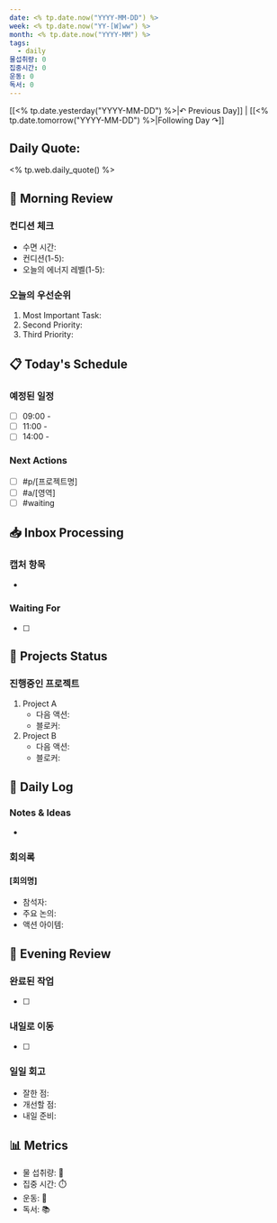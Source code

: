 ```yaml
---
date: <% tp.date.now("YYYY-MM-DD") %>
week: <% tp.date.now("YY-[W]ww") %>
month: <% tp.date.now("YYYY-MM") %>
tags:
  - daily
물섭취량: 0
집중시간: 0
운동: 0
독서: 0
---
```

[[<% tp.date.yesterday("YYYY-MM-DD") %>|↶ Previous Day]] | [[<% tp.date.tomorrow("YYYY-MM-DD") %>|Following Day ↷]]

## Daily Quote:
<% tp.web.daily_quote() %>

## 🌅 Morning Review
### 컨디션 체크
- 수면 시간: 
- 컨디션(1-5): 
- 오늘의 에너지 레벨(1-5): 

### 오늘의 우선순위
1. Most Important Task: 
2. Second Priority: 
3. Third Priority:

## 📋 Today's Schedule
### 예정된 일정
- [ ] 09:00 - 
- [ ] 11:00 - 
- [ ] 14:00 - 

### Next Actions
- [ ] #p/[프로젝트명] 
- [ ] #a/[영역] 
- [ ] #waiting 

## 📥 Inbox Processing
### 캡처 항목
- 

### Waiting For
- [ ] 

## 🎯 Projects Status
### 진행중인 프로젝트
1. Project A
   - 다음 액션:
   - 블로커:
2. Project B
   - 다음 액션:
   - 블로커:

## 📝 Daily Log
### Notes & Ideas
- 

### 회의록
#### [회의명]
- 참석자:
- 주요 논의:
- 액션 아이템:

## 🌙 Evening Review
### 완료된 작업
- [ ] 

### 내일로 이동
- [ ] 

### 일일 회고
- 잘한 점:
- 개선할 점:
- 내일 준비:

## 📊 Metrics
- 물 섭취량: 🚰
- 집중 시간: ⏱️
- 운동: 💪
- 독서: 📚

